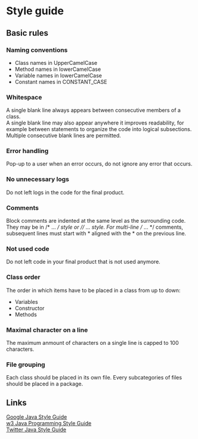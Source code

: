 # Style guide

## Basic rules
### Naming conventions
- Class names in UpperCamelCase
- Method names in lowerCamelCase
- Variable names in lowerCamelCase
- Constant names in CONSTANT_CASE

### Whitespace
A single blank line always appears between consecutive members of a class.  
A single blank line may also appear anywhere it improves readability, for example between statements to organize the code into logical subsections. Multiple consecutive blank lines are permitted.

### Error handling
Pop-up to a user when an error occurs, do not ignore any error that occurs.

### No unnecessary logs
Do not left logs in the code for the final product.

### Comments
Block comments are indented at the same level as the surrounding code. They may be in /* ... */ style or // ... style. For multi-line /* ... */ comments, subsequent lines must start with * aligned with the * on the previous line.

### Not used code
Do not left code in your final product that is not used anymore.

### Class order
The order in which items have to be placed in a class from up to down:
- Variables
- Constructor
- Methods

### Maximal character on a line
The maximum anmount of characters on a single line is capped to 100 characters.

### File grouping
Each class should be placed in its own file. Every subcategories of files should be placed in a package.

## Links
[Google Java Style Guide](https://google.github.io/styleguide/javaguide.html)  
[w3 Java Programming Style Guide](https://w3.cs.jmu.edu/bernstdh/web/common/policies/styleguide-java.php)   
[Twitter Java Style Guide](https://github.com/twitter/commons/blob/master/src/java/com/twitter/common/styleguide.md#variable-naming)

